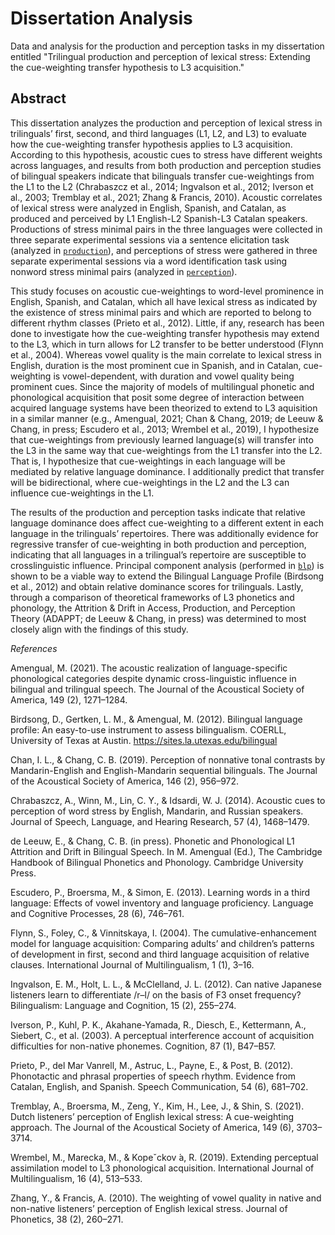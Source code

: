 # Dissertation Analysis
Data and analysis for the production and perception tasks in my dissertation entitled "Trilingual production and perception of lexical stress: Extending the cue-weighting transfer hypothesis to L3 acquisition."

## Abstract

This dissertation analyzes the production and perception of lexical stress in trilinguals’ first, second, and third languages (L1, L2, and L3) to evaluate how the cue-weighting transfer hypothesis applies to L3 acquisition. According to this hypothesis, acoustic cues to stress have different weights across languages, and results from both production and perception studies of bilingual speakers indicate that bilinguals transfer cue-weightings from the L1 to the L2 (Chrabaszcz et al., 2014; Ingvalson et al., 2012; Iverson et al., 2003; Tremblay et al., 2021; Zhang & Francis, 2010). Acoustic correlates of lexical stress were analyzed in English, Spanish, and Catalan, as produced and perceived by L1 English-L2 Spanish-L3 Catalan speakers. Productions of stress minimal pairs in the three languages were collected in three separate experimental sessions via a sentence elicitation task (analyzed in [`production`](https://github.com/anniehelms/diss/production)), and perceptions of stress were gathered in three separate experimental sessions via a word identification task using nonword stress minimal pairs (analyzed in [`perception`](https://github.com/anniehelms/diss/perception)).

This study focuses on acoustic cue-weightings to word-level prominence in English, Spanish, and Catalan, which all have lexical stress as indicated by the existence of stress minimal pairs and which are reported to belong to different rhythm classes (Prieto et al., 2012). Little, if any, research has been done to investigate how the cue-weighting transfer hypothesis may extend to the L3, which in turn allows for L2 transfer to be better understood (Flynn et al., 2004). Whereas vowel quality is the main correlate to lexical stress in English, duration is the most prominent cue in Spanish, and in Catalan, cue-weighting is vowel-dependent,
with duration and vowel quality being prominent cues. Since the majority of models of multilingual phonetic and phonological acquisition that posit some degree of interaction between acquired language systems have been theorized to extend to L3 aquisition in a similar manner (e.g., Amengual, 2021; Chan & Chang, 2019; de Leeuw & Chang, in press; Escudero et al., 2013; Wrembel et al., 2019), I hypothesize that cue-weightings from previously learned language(s) will transfer into the L3 in the same way that cue-weightings from the L1 transfer into the L2. That is, I hypothesize that cue-weightings in each language will be mediated by relative language dominance. I additionally predict that transfer will be bidirectional, where cue-weightings in the L2 and the L3 can influence cue-weightings in the L1.

The results of the production and perception tasks indicate that relative language dominance does affect cue-weighting to a different extent in each language in the trilinguals’ repertoires. There was additionally evidence for regressive transfer of cue-weighting in both production and perception, indicating that all languages in a trilingual’s repertoire are susceptible to
crosslinguistic influence. Principal component analysis (performed in [`blp`](https://github.com/anniehelms/diss/blp)) is shown to be a viable way to extend the Bilingual Language Profile (Birdsong et al., 2012) and obtain relative dominance scores for trilinguals. Lastly, through a comparison of theoretical frameworks of L3 phonetics and phonology, the Attrition & Drift in Access, Production, and Perception Theory (ADAPPT; de Leeuw & Chang, in press) was determined to most closely align with the findings of this study.



*References*

Amengual, M. (2021). The acoustic realization of language-specific phonological categories despite dynamic cross-linguistic influence in bilingual and trilingual speech. The Journal of the Acoustical Society of America, 149 (2), 1271–1284.

Birdsong, D., Gertken, L. M., & Amengual, M. (2012). Bilingual language profile: An easy-to-use instrument to assess bilingualism. COERLL, University of Texas at Austin. https://sites.la.utexas.edu/bilingual

Chan, I. L., & Chang, C. B. (2019). Perception of nonnative tonal contrasts by Mandarin-English and English-Mandarin sequential bilinguals. The Journal of the Acoustical Society of America, 146 (2), 956–972.

Chrabaszcz, A., Winn, M., Lin, C. Y., & Idsardi, W. J. (2014). Acoustic cues to perception of word stress by English, Mandarin, and Russian speakers. Journal of Speech, Language, and Hearing Research, 57 (4), 1468–1479.

de Leeuw, E., & Chang, C. B. (in press). Phonetic and Phonological L1 Attrition and Drift in Bilingual Speech. In M. Amengual (Ed.), The Cambridge Handbook of Bilingual Phonetics and Phonology. Cambridge University Press.

Escudero, P., Broersma, M., & Simon, E. (2013). Learning words in a third language: Effects of vowel inventory and language proficiency. Language and Cognitive Processes, 28 (6), 746–761.

Flynn, S., Foley, C., & Vinnitskaya, I. (2004). The cumulative-enhancement model for language acquisition: Comparing adults’ and children’s patterns of development in first, second and third language acquisition of relative clauses. International Journal of Multilingualism, 1 (1), 3–16.

Ingvalson, E. M., Holt, L. L., & McClelland, J. L. (2012). Can native Japanese listeners learn to differentiate /r–l/ on the basis of F3 onset frequency? Bilingualism: Language and Cognition, 15 (2), 255–274.

Iverson, P., Kuhl, P. K., Akahane-Yamada, R., Diesch, E., Kettermann, A., Siebert, C., et al. (2003). A perceptual interference account of acquisition difficulties for non-native phonemes. Cognition, 87 (1), B47–B57. 

Prieto, P., del Mar Vanrell, M., Astruc, L., Payne, E., & Post, B. (2012). Phonotactic and phrasal properties of speech rhythm. Evidence from Catalan, English, and Spanish. Speech Communication, 54 (6), 681–702.

Tremblay, A., Broersma, M., Zeng, Y., Kim, H., Lee, J., & Shin, S. (2021). Dutch listeners’ perception of English lexical stress: A cue-weighting approach. The Journal of the Acoustical Society of America, 149 (6), 3703–3714.

Wrembel, M., Marecka, M., & Kopeˇckov ́a, R. (2019). Extending perceptual assimilation model to L3 phonological acquisition. International Journal of Multilingualism, 16 (4), 513–533.

Zhang, Y., & Francis, A. (2010). The weighting of vowel quality in native and non-native listeners’ perception of English lexical stress. Journal of Phonetics, 38 (2), 260–271.

